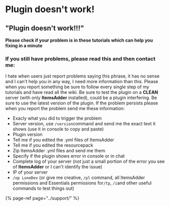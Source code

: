 # Plugin doesn't work!

## **"Plugin doesn't work!!!"**

**Please check if your problem is in these tutorials which can help you fixing in a minute**

### **If you still have problems, please read this and then contact me:** <a id="if-you-still-have-problems-please-read-this-and-then-contact-me"></a>

I hate when users just report problems saying this phrase, it has no sense and I can't help you in any way, I need more information than this. Please when you report something be sure to follow every single step of my tutorials and have read all the wiki. Be sure to test the plugin on a **CLEAN** server \(with only **ItemsAdder** installed\), could be a plugin interfering. Be sure to use the latest version of the plugin. If the problem persists please when you report the problem send me these information:

* Exacly what you did to trigger the problem
* Server version, use `/version`command and send me the exact text it shows \(use it in console to copy and paste\)
* Plugin version
* Tell me if you edited the .yml files of ItemsAdder
* Tell me if you edited the resourcepack
* Zip ItemsAdder .yml files and send me them
* Specify if the plugin shows error in console or in chat
* Complete log of your server \(not just a small portion of the error you see of **ItemsAdder** or I can't identify the issue\)
* IP of your server
* `/op LoneDev` \(or give me creative, `/pl` command, all ItemsAdder permissions and Essentials permissions for`/tp`, `/i`and other useful commands to test things out\)

{% page-ref page="../support/" %}



